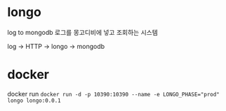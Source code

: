 # longo
log to mongodb
로그를 몽고디비에 넣고 조회하는 시스템

log -> HTTP -> longo -> mongodb

# docker
docker run `docker run -d -p 10390:10390 --name -e LONGO_PHASE="prod" longo longo:0.0.1`
